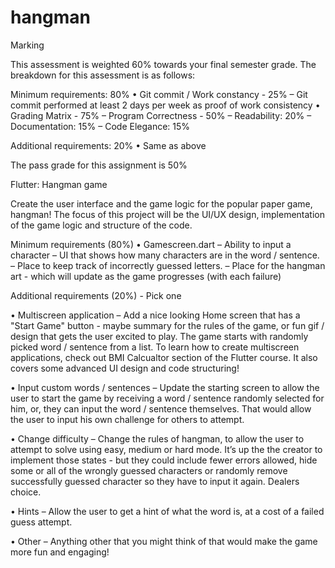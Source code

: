 # hangman

Marking

This assessment is weighted 60% towards your final semester grade.
The breakdown for this assessment is as follows:

Minimum requirements: 80%
• Git commit / Work constancy - 25%
    – Git commit performed at least 2 days per week as proof of work consistency
• Grading Matrix - 75%
    – Program Correctness - 50%
    – Readability: 20%
    – Documentation: 15%
    – Code Elegance: 15%

Additional requirements: 20%
• Same as above

The pass grade for this assignment is 50%


Flutter: Hangman game

Create the user interface and the game logic for the popular paper game, hangman!
The focus of this project will be the UI/UX design, implementation of the game logic and
structure of the code.

Minimum requirements (80%)
• Gamescreen.dart
    – Ability to input a character
    – UI that shows how many characters are in the word / sentence.
    – Place to keep track of incorrectly guessed letters.
    – Place for the hangman art - which will update as the game progresses (with each failure)

Additional requirements (20%) - Pick one

• Multiscreen application
    – Add a nice looking Home screen that has a "Start Game" button - maybe summary for the rules of the game, or fun gif / design that gets the user excited to play. The game starts with randomly picked word / sentence from a list. To learn how to create multiscreen applications, check out BMI Calcualtor section of the Flutter course. It also covers some advanced UI design and code structuring!

• Input custom words / sentences
    – Update the starting screen to allow the user to start the game by receiving a word / sentence randomly selected for him, or, they can input the word / sentence themselves. That would allow the user to input his own challenge for others to attempt.

• Change difficulty
    – Change the rules of hangman, to allow the user to attempt to solve using easy, medium or hard mode.  It’s up the the creator to implement those states - but they could include fewer errors allowed, hide some or all of the wrongly guessed characters or randomly remove successfully guessed character so they have to input it again. Dealers choice.

• Hints
    – Allow the user to get a hint of what the word is, at a cost of a failed guess attempt.

• Other
    – Anything other that you might think of that would make the game more fun and engaging!